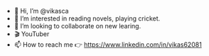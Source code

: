 - 👋 Hi, I’m @vikasca
- 👀 I’m interested in reading novels, playing cricket.
- 💞️ I’m looking to collaborate on new learing.
- 🎬 YouTuber
- 📫 How to reach me 👉 https://www.linkedin.com/in/vikas62081

<!---
vikasca/vikasca is a ✨ special ✨ repository because its `README.md` (this file) appears on your GitHub profile.
You can click the Preview link to take a look at your changes.
--->

<!--- - 🌱 I’m currently learning --->
